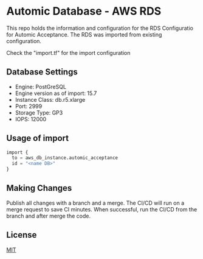 # Automic Database - AWS RDS

This repo holds the information and configuration for the RDS Configuratio for Automic Acceptance. 
The RDS was imported from existing configuration.

Check the "import.tf" for the import configuration

## Database Settings

- Engine: PostGreSQL
- Engine version as of import: 15.7
- Instance Class: db.r5.xlarge
- Port: 2999
- Storage Type: GP3
- IOPS: 12000

## Usage of import

```terraform
import {
  to = aws_db_instance.automic_acceptance
  id = "<name DB>"
}
```

## Making Changes

Publish all changes with a branch and a merge. The CI/CD will run on a merge request to save CI minutes. When successful, run the CI/CD from the branch and after merge the code.

## License

[MIT](https://choosealicense.com/licenses/mit/)